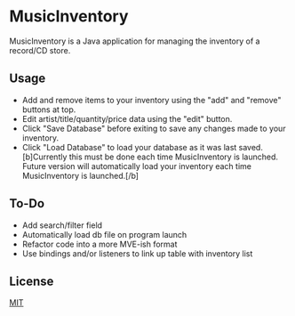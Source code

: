 # MusicInventory

MusicInventory is a Java application for managing the inventory of a record/CD store.

## Usage

- Add and remove items to your inventory using the "add" and "remove" buttons at top.
- Edit artist/title/quantity/price data using the "edit" button.
- Click "Save Database" before exiting to save any changes made to your inventory.
- Click "Load Database" to load your database as it was last saved. [b]Currently this must be done each time MusicInventory is launched. Future version will automatically load your inventory each time MusicInventory is launched.[/b]

## To-Do

- Add search/filter field
- Automatically load db file on program launch
- Refactor code into a more MVE-ish format
- Use bindings and/or listeners to link up table with inventory list

## License
[MIT](https://choosealicense.com/licenses/mit/)